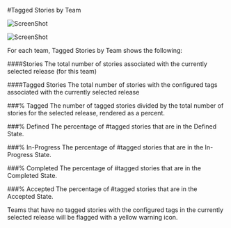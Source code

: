#Tagged Stories by Team

![ScreenShot](/images/tagged-stories-by-team-configuration.png)

![ScreenShot](/images/tagged-stories-by-team.png)

For each team, Tagged Stories by Team shows the following:  

###\#Stories
The total number of stories associated with the currently selected release (for this team)

###\#Tagged Stories
The total number of stories with the configured tags associated with the currently selected release
 
###% Tagged
 The number of tagged stories divided by the total number of stories for the selected release, rendered as a percent.  
 
###% Defined
The percentage of \#tagged stories that are in the Defined State.  

###% In-Progress
The percentage of \#tagged stories that are in the In-Progress State. 

###% Completed
The percentage of \#tagged stories that are in the Completed State. 

###% Accepted
The percentage of \#tagged stories that are in the Accepted State. 

Teams that have no tagged stories with the configured tags in the currently selected release will be flagged with a yellow warning icon.  